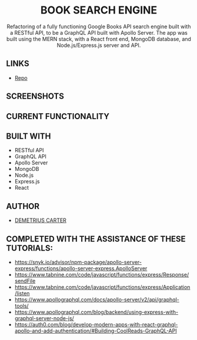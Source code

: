 <h1 align="center">BOOK SEARCH ENGINE</h1>

 <p align="center">Refactoring of a fully functioning Google Books API search engine built with a RESTful API, to be a GraphQL API built with Apollo Server. The app was built using the MERN stack, with a React front end, MongoDB database, and Node.js/Express.js server and API.</p>

 ## LINKS

 - [Repo](https://github.com/DEMETRIUSCARTER/Book-Search-Engine)


 ## SCREENSHOTS



 ## CURRENT FUNCTIONALITY


 ## BUILT WITH
 
 - RESTful API
 - GraphQL API
 - Apollo Server
 - MongoDB
 - Node.js
 - Express.js
 - React

 ## AUTHOR

 - [DEMETRIUS CARTER](https://github.com/DEMETRIUSCARTER)
 
 ## COMPLETED WITH THE ASSISTANCE OF THESE TUTORIALS:
 - https://snyk.io/advisor/npm-package/apollo-server-express/functions/apollo-server-express.ApolloServer
 - https://www.tabnine.com/code/javascript/functions/express/Response/sendFile
 - https://www.tabnine.com/code/javascript/functions/express/Application/listen
 - https://www.apollographql.com/docs/apollo-server/v2/api/graphql-tools/
 - https://www.apollographql.com/blog/backend/using-express-with-graphql-server-node-js/
 - https://auth0.com/blog/develop-modern-apps-with-react-graphql-apollo-and-add-authentication/#Building-CoolReads-GraphQL-API
